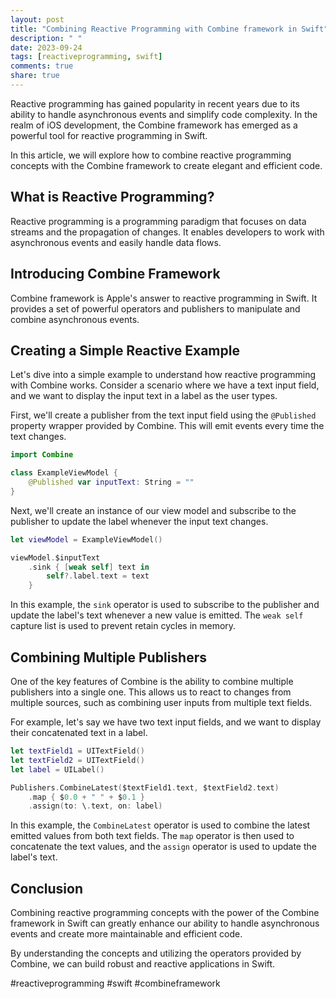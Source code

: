 ```yaml
---
layout: post
title: "Combining Reactive Programming with Combine framework in Swift"
description: " "
date: 2023-09-24
tags: [reactiveprogramming, swift]
comments: true
share: true
---
```


Reactive programming has gained popularity in recent years due to its ability to handle asynchronous events and simplify code complexity. In the realm of iOS development, the Combine framework has emerged as a powerful tool for reactive programming in Swift.

In this article, we will explore how to combine reactive programming concepts with the Combine framework to create elegant and efficient code.

## What is Reactive Programming?

Reactive programming is a programming paradigm that focuses on data streams and the propagation of changes. It enables developers to work with asynchronous events and easily handle data flows.

## Introducing Combine Framework

Combine framework is Apple's answer to reactive programming in Swift. It provides a set of powerful operators and publishers to manipulate and combine asynchronous events.

## Creating a Simple Reactive Example

Let's dive into a simple example to understand how reactive programming with Combine works. Consider a scenario where we have a text input field, and we want to display the input text in a label as the user types.

First, we'll create a publisher from the text input field using the `@Published` property wrapper provided by Combine. This will emit events every time the text changes. 

```swift
import Combine

class ExampleViewModel {
    @Published var inputText: String = ""
}
```

Next, we'll create an instance of our view model and subscribe to the publisher to update the label whenever the input text changes.

```swift
let viewModel = ExampleViewModel()

viewModel.$inputText
    .sink { [weak self] text in
        self?.label.text = text
    }
```

In this example, the `sink` operator is used to subscribe to the publisher and update the label's text whenever a new value is emitted. The `weak self` capture list is used to prevent retain cycles in memory.

## Combining Multiple Publishers

One of the key features of Combine is the ability to combine multiple publishers into a single one. This allows us to react to changes from multiple sources, such as combining user inputs from multiple text fields.

For example, let's say we have two text input fields, and we want to display their concatenated text in a label.

```swift
let textField1 = UITextField()
let textField2 = UITextField()
let label = UILabel()

Publishers.CombineLatest($textField1.text, $textField2.text)
    .map { $0.0 + " " + $0.1 }
    .assign(to: \.text, on: label)
```

In this example, the `CombineLatest` operator is used to combine the latest emitted values from both text fields. The `map` operator is then used to concatenate the text values, and the `assign` operator is used to update the label's text.

## Conclusion

Combining reactive programming concepts with the power of the Combine framework in Swift can greatly enhance our ability to handle asynchronous events and create more maintainable and efficient code.

By understanding the concepts and utilizing the operators provided by Combine, we can build robust and reactive applications in Swift.

#reactiveprogramming #swift #combineframework